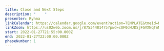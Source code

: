 ```yaml
---
title: Close and Next Steps
description: "    "
presenter: Ryhna
linkCalendar: https://calendar.google.com/event?action=TEMPLATE&tmeid=NDByMDQ3c2ExYXA0bHJtYXZzdWxnN2o3OGwgbGVzeWFAZW52aXNpb25tYW5hZ2VtZW50LmNvbQ&tmsrc=lesya%40envisionmanagement.com
linkZoom: https://us02web.zoom.us/j/87534481475?pwd=cUF0dHJDSjFGVXNqTnNiNm9HSC9NUT09
start: 2022-01-27T21:55:00.000Z
end: 2022-01-27T22:00:00.000Z
phaseNumber: 1
---
```

